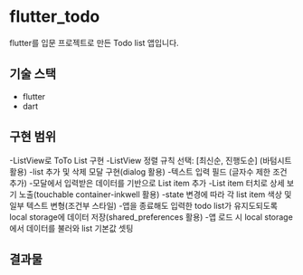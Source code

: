 # flutter_todo

flutter를 입문 프로젝트로 만든 Todo list 앱입니다.

## 기술 스택
- flutter
- dart

## 구현 범위
-ListView로 ToTo List 구현
-ListView 정렬 규칙 선택: [최신순, 진행도순] (바텀시트 활용)
-list 추가 및 삭제 모달 구현(dialog 활용)
-텍스트 입력 필드 (글자수 제한 조건 추가)
-모달에서 입력받은 데이터를 기반으로 List item 추가
-List item 터치로 상세 보기 노출(touchable container-inkwell 활용)
-state 변경에 따라 각 list item 색상 및 일부 텍스트 변형(조건부 스타일)
-앱을 종료해도 입력한 todo list가 유지도되도록 local storage에 데이터 저장(shared_preferences 활용)
-앱 로드 시 local storage에서 데이터를 불러와 list 기본값 셋팅

## 결과물


